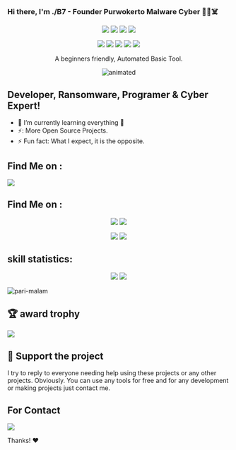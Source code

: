 ### Hi there, I'm ./B7 - Founder Purwokerto Malware Cyber 👋😈☠️
</p>
<p align="center">
  <img src="https://img.shields.io/badge/Author-./B7 Black Seven-cyan?style=flat-square">
  <img src="https://img.shields.io/badge/Open%20Source-Encode-cyan?style=flat-square">
  <img src="https://img.shields.io/badge/MADE%20IN-PMC Eelam-green?colorA=%23ff0000&colorB=%23017e40&style=flat-square">
  <img src="https://img.shields.io/badge/Written%20In-Bash-cyan?style=flat-square">
<p align="center">
  <img src="https://img.shields.io/badge/Ruby-ability-cyan?style=flat-square">
  <img src="https://img.shields.io/badge/Python-ability-cyan?style=flat-square">
  <img src="https://img.shields.io/badge/JavaScript-ability-cyan?style=flat-square">
  <img src="https://img.shields.io/badge/HTML-ability-cyan?style=flat-square">
  <img src="https://img.shields.io/badge/CSS-ability-cyan?style=flat-square">
</p>

<p align="center">A beginners friendly, Automated Basic Tool.</p>
<p align="center"><img src="https://media.giphy.com/media/3oEjHQxSq1ZSBXZgeQ/giphy.gif" alt="animated" /></p>

## Developer, Ransomware, Programer & Cyber Expert!
- 🌱 I’m currently learning everything 🤣
- ⚡: More Open Source Projects.
- ⚡ Fun fact: What I expect, it is the opposite.

## Find Me on :
<p align="left">
  <a href="https://github.com/Unlimited-Crack-You" target="_blank"><img src="https://img.shields.io/badge/Github-PMC MALWARE CYBER-green?style=for-the-badge&logo=github"></a>
</p>

## Find Me on :
<p align="center">
  <a href="https://www.instagram.com/aprizal_febrian" target="_blank"><img src="https://img.shields.io/badge/Instagram-PMC MALWARE CYBER-red?style=for-the-badge&logo=instagram"></a>
  <a href="https://chat.whatsapp.com/GSXO5n4K3NAKvmccNzNe3l" target="_blank"><img src="https://img.shields.io/badge/WhatsApp-Grup PMC MALWARE CYBER-red?style=for-the-badge&logo=whatsapp"></a>
  
</p>
<p align="center">
  <a href="https://t.me/purwokerto_malware_cyber" target="_blank"><img src="https://img.shields.io/badge/telegram-Grup PMC MALWARE CYBER-red?style=for-the-badge&logo=telegram"></a>
  <a href="https://www.youtube.com/@from-system-comunity" target="_blank"><img src="https://img.shields.io/badge/YouTube-PMC MALWARE CYBER-red?style=for-the-badge&logo=youtube"></a>

  </br>
  
## skill statistics:
<p align="center">
<img src = "https://github-readme-stats.vercel.app/api?username=Unlimited-Crack-You&&show_icons=true&title_color=ffffff&icon_color=bb2acf&text_color=daf7dc&bg_color=151515">
<img src = "https://github-readme-stats.vercel.app/api/top-langs/?username=Unlimited-Crack-You&langs_count=8&theme=blue-green">
<p align="left"> <img src="https://komarev.com/ghpvc/?username=Unlimited-Crack-You&label=Profile%20views&color=0e75b6&style=flat" alt="pari-malam" /> </p>

## 🏆 award trophy
![](https://github-profile-trophy.vercel.app/?username=Unlimited-Crack-You&theme=discord&no-frame=false&no-bg=false&margin-w=4)

## :sparkling_heart: Support the project

I try to reply to everyone needing help using these projects or any other projects. Obviously. 
You can use any tools for free and for any development or making projects just contact me.

## For Contact

</p>
<p align="left">
  <a href="mailto:aprineads@gmail.com" target="_blank"><img src="https://img.shields.io/badge/Gmail-my contact -red?style=for-the-badge&logo=gmail"></a>


Thanks! :heart:
